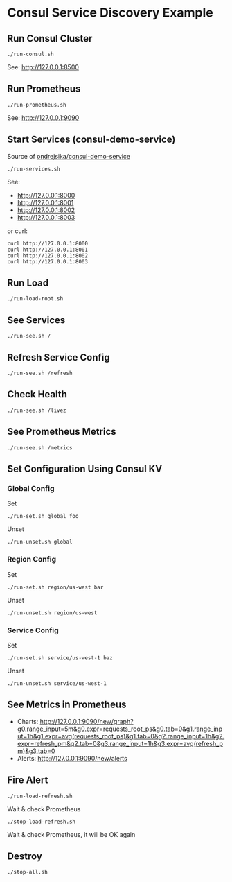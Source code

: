 # Consul Service Discovery Example

## Run Consul Cluster

```
./run-consul.sh
```

See: <http://127.0.0.1:8500>

## Run Prometheus

```
./run-prometheus.sh
```

See: <http://127.0.0.1:9090>

## Start Services (consul-demo-service)

Source of [ondrejsika/consul-demo-service](https://github.com/ondrejsika/consul-demo-service)

```
./run-services.sh
```

See:

- <http://127.0.0.1:8000>
- <http://127.0.0.1:8001>
- <http://127.0.0.1:8002>
- <http://127.0.0.1:8003>

or curl:

```
curl http://127.0.0.1:8000
curl http://127.0.0.1:8001
curl http://127.0.0.1:8002
curl http://127.0.0.1:8003
```

## Run Load

```
./run-load-root.sh
```

## See Services

```
./run-see.sh /
```

## Refresh Service Config

```
./run-see.sh /refresh
```

## Check Health

```
./run-see.sh /livez
```

## See Prometheus Metrics

```
./run-see.sh /metrics
```

## Set Configuration Using Consul KV

### Global Config

Set

```
./run-set.sh global foo
```

Unset

```
./run-unset.sh global
```

### Region Config

Set

```
./run-set.sh region/us-west bar
```

Unset

```
./run-unset.sh region/us-west
```

### Service Config

Set

```
./run-set.sh service/us-west-1 baz
```

Unset

```
./run-unset.sh service/us-west-1
```

## See Metrics in Prometheus

- Charts: <http://127.0.0.1:9090/new/graph?g0.range_input=5m&g0.expr=requests_root_ps&g0.tab=0&g1.range_input=1h&g1.expr=avg(requests_root_ps)&g1.tab=0&g2.range_input=1h&g2.expr=refresh_pm&g2.tab=0&g3.range_input=1h&g3.expr=avg(refresh_pm)&g3.tab=0>
- Alerts: <http://127.0.0.1:9090/new/alerts>

## Fire Alert

```
./run-load-refresh.sh
```

Wait & check Prometheus

```
./stop-load-refresh.sh
```

Wait & check Prometheus, it will be OK again

## Destroy

```
./stop-all.sh
```
